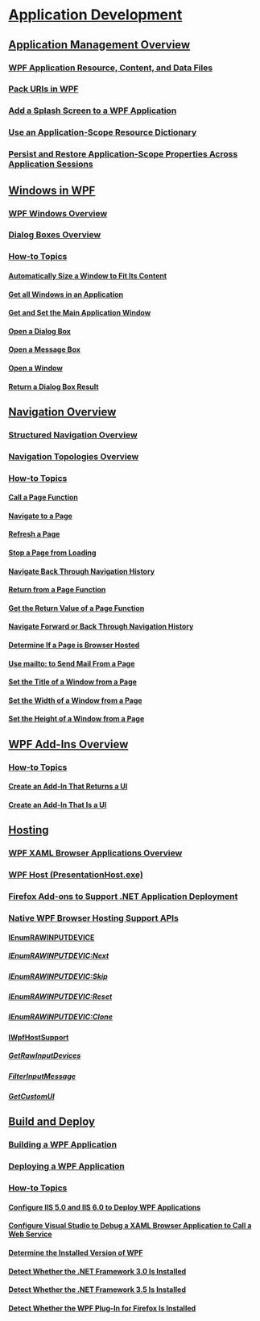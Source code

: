 # [Application Development](index.md)
## [Application Management Overview](application-management-overview.md)
### [WPF Application Resource, Content, and Data Files](wpf-application-resource-content-and-data-files.md)
### [Pack URIs in WPF](pack-uris-in-wpf.md)
### [Add a Splash Screen to a WPF Application](how-to-add-a-splash-screen-to-a-wpf-application.md)
### [Use an Application-Scope Resource Dictionary](how-to-use-an-application-scope-resource-dictionary.md)
### [Persist and Restore Application-Scope Properties Across Application Sessions](persist-and-restore-application-scope-properties.md)
## [Windows in WPF](windows-in-wpf-applications.md)
### [WPF Windows Overview](wpf-windows-overview.md)
### [Dialog Boxes Overview](dialog-boxes-overview.md)
### [How-to Topics](window-management-how-to-topics.md)
#### [Automatically Size a Window to Fit Its Content](how-to-automatically-size-a-window-to-fit-its-content.md)
#### [Get all Windows in an Application](how-to-get-all-windows-in-an-application.md)
#### [Get and Set the Main Application Window](how-to-get-and-set-the-main-application-window.md)
#### [Open a Dialog Box](how-to-open-a-dialog-box.md)
#### [Open a Message Box](how-to-open-a-message-box.md)
#### [Open a Window](how-to-open-a-window.md)
#### [Return a Dialog Box Result](how-to-return-a-dialog-box-result.md)
## [Navigation Overview](navigation-overview.md)
### [Structured Navigation Overview](structured-navigation-overview.md)
### [Navigation Topologies Overview](navigation-topologies-overview.md)
### [How-to Topics](navigation-how-to-topics.md)
#### [Call a Page Function](how-to-call-a-page-function.md)
#### [Navigate to a Page](how-to-navigate-to-a-page.md)
#### [Refresh a Page](how-to-refresh-a-page.md)
#### [Stop a Page from Loading](how-to-stop-a-page-from-loading.md)
#### [Navigate Back Through Navigation History](how-to-navigate-back-through-navigation-history.md)
#### [Return from a Page Function](how-to-return-from-a-page-function.md)
#### [Get the Return Value of a Page Function](how-to-get-the-return-value-of-a-page-function.md)
#### [Navigate Forward or Back Through Navigation History](how-to-navigate-forward-or-back-through-navigation-history.md)
#### [Determine If a Page is Browser Hosted](how-to-determine-if-a-page-is-browser-hosted.md)
#### [Use mailto: to Send Mail From a Page](how-to-use-mailto-to-send-mail-from-a-page.md)
#### [Set the Title of a Window from a Page](how-to-set-the-title-of-a-window-from-a-page.md)
#### [Set the Width of a Window from a Page](how-to-set-the-width-of-a-window-from-a-page.md)
#### [Set the Height of a Window from a Page](how-to-set-the-height-of-a-window-from-a-page.md)
## [WPF Add-Ins Overview](wpf-add-ins-overview.md)
### [How-to Topics](how-to-topics.md)
#### [Create an Add-In That Returns a UI](how-to-create-an-add-in-that-returns-a-ui.md)
#### [Create an Add-In That Is a UI](how-to-create-an-add-in-that-is-a-ui.md)
## [Hosting](hosting-wpf-applications.md)
### [WPF XAML Browser Applications Overview](wpf-xaml-browser-applications-overview.md)
### [WPF Host (PresentationHost.exe)](wpf-host-presentationhost-exe.md)
### [Firefox Add-ons to Support .NET Application Deployment](firefox-add-ons-to-support-net-application-deployment.md)
### [Native WPF Browser Hosting Support APIs](native-wpf-browser-hosting-support-apis.md)
#### [IEnumRAWINPUTDEVICE](ienumrawinputdevice.md)
##### [IEnumRAWINPUTDEVIC:Next](ienumrawinputdevic-next.md)
##### [IEnumRAWINPUTDEVIC:Skip](ienumrawinputdevic-skip.md)
##### [IEnumRAWINPUTDEVIC:Reset](ienumrawinputdevic-reset.md)
##### [IEnumRAWINPUTDEVIC:Clone](ienumrawinputdevic-clone.md)
#### [IWpfHostSupport](iwpfhostsupport.md)
##### [GetRawInputDevices](getrawinputdevices.md)
##### [FilterInputMessage](filterinputmessage.md)
##### [GetCustomUI](getcustomui.md)
## [Build and Deploy](building-and-deploying-wpf-applications.md)
### [Building a WPF Application](building-a-wpf-application-wpf.md)
### [Deploying a WPF Application](deploying-a-wpf-application-wpf.md)
### [How-to Topics](build-and-deploy-how-to-topics.md)
#### [Configure IIS 5.0 and IIS 6.0 to Deploy WPF Applications](how-to-configure-iis-5-0-and-iis-6-0-to-deploy-wpf-applications.md)
#### [Configure Visual Studio to Debug a XAML Browser Application to Call a Web Service](configure-vs-to-debug-a-xaml-browser-to-call-a-web-service.md)
#### [Determine the Installed Version of WPF](how-to-determine-the-installed-version-of-wpf.md)
#### [Detect Whether the .NET Framework 3.0 Is Installed](how-to-detect-whether-the-net-framework-3-0-is-installed.md)
#### [Detect Whether the .NET Framework 3.5 Is Installed](how-to-detect-whether-the-net-framework-3-5-is-installed.md)
#### [Detect Whether the WPF Plug-In for Firefox Is Installed](how-to-detect-whether-the-wpf-plug-in-for-firefox-is-installed.md)
